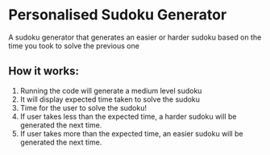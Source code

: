 # Personalised Sudoku Generator
A sudoku generator that generates an easier or harder sudoku based on the time you took to solve the previous one


## How it works:

1. Running the code will generate a medium level sudoku
2. It will display expected time taken to solve the sudoku
3. Time for the user to solve the sudoku!
4. If user takes less than the expected time, a harder sudoku will be generated the next time.
5. If user takes more than the expected time, an easier sudoku will be generated the next time.
